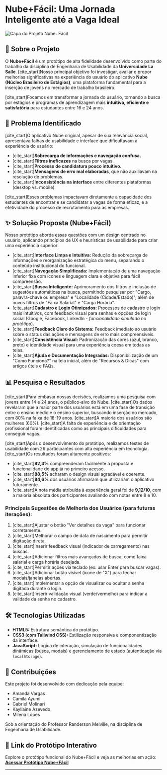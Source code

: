 # Nube+Fácil: Uma Jornada Inteligente até a Vaga Ideal

![Capa do Projeto Nube+Fácil](https://raw.githubusercontent.com/gabriel0090/prototipo-nube/main/imagens/capa-projeto.png)
## 🚀 Sobre o Projeto

O **Nube+Fácil** é um protótipo de alta fidelidade desenvolvido como parte do trabalho da disciplina de Engenharia de Usabilidade da **Universidade La Salle**. [cite_start]Nosso principal objetivo foi investigar, avaliar e propor melhorias significativas na experiência do usuário do aplicativo **Nube (Núcleo Brasileiro de Estágios)**, uma plataforma fundamental para a inserção de jovens no mercado de trabalho brasileiro.

[cite_start]Focamos em transformar a jornada do usuário, tornando a busca por estágios e programas de aprendizagem mais **intuitiva, eficiente e satisfatória** para estudantes entre 16 e 24 anos.

## 🎯 Problema Identificado

[cite_start]O aplicativo Nube original, apesar de sua relevância social, apresentava falhas de usabilidade e interface que dificultavam a experiência do usuário:
* [cite_start]**Sobrecarga de informações e navegação confusa.** 
* [cite_start]**Filtros ineficazes** na busca por vagas. 
* [cite_start]**Processo de candidatura pouco intuitivo.** 
* [cite_start]**Mensagens de erro mal elaboradas**, que não auxiliavam na resolução de problemas. 
* [cite_start]**Inconsistência na interface** entre diferentes plataformas (desktop vs. mobile). 

[cite_start]Esses problemas impactavam diretamente a capacidade dos estudantes de encontrar e se candidatar a vagas de forma eficaz, e a efetividade do processo de recrutamento para as empresas.

## ✨ Solução Proposta (Nube+Fácil)

Nosso protótipo aborda essas questões com um design centrado no usuário, aplicando princípios de UX e heurísticas de usabilidade para criar uma experiência superior:

* [cite_start]**Interface Limpa e Intuitiva:** Redução da sobrecarga de informações e reorganização estratégica do menu, separando o conteúdo institucional do funcional.
* [cite_start]**Navegação Simplificada:** Implementação de uma navegação inferior fixa com ícones e linguagem clara e objetiva para fácil compreensão.
* [cite_start]**Busca Inteligente:** Aprimoramento dos filtros e inclusão de sugestões automáticas na busca, permitindo pesquisar por "Cargo, palavra-chave ou empresa" e "Localidade (Cidade/Estado)", além de novos filtros de "Faixa Salarial" e "Carga Horária".
* [cite_start]**Cadastro e Login Otimizados:** Processos de cadastro e login mais intuitivos, com feedback visual para senhas e opções de login social (Google, Facebook, LinkedIn - *funcionalidade simulada no protótipo*).
* [cite_start]**Feedback Claro do Sistema:** Feedback imediato ao usuário sobre o status das ações e mensagens de erro mais compreensíveis.
* [cite_start]**Consistência Visual:** Padronização das cores (azul, branco, preto) e identidade visual para uma experiência coesa em todas as telas.
* [cite_start]**Ajuda e Documentação Integradas:** Disponibilização de um "Como Funciona?" na tela inicial, além de "Recursos & Dicas" com artigos úteis e FAQs.

## 📊 Pesquisa e Resultados

[cite_start]Para embasar nossas decisões, realizamos uma pesquisa com jovens entre 14 e 24 anos, o público-alvo do Nube. [cite_start]Os dados revelaram que a maior parte dos usuários está em uma fase de transição entre o ensino médio e o ensino superior, buscando inserção no mercado, com 80% na faixa de 18-19 anos. [cite_start]A maioria dos usuários são mulheres (60%). [cite_start]A falta de experiência e de orientação profissional foram identificadas como as principais dificuldades para conseguir vagas.

[cite_start]Após o desenvolvimento do protótipo, realizamos testes de usabilidade com 26 participantes com alta experiência em tecnologia. [cite_start]Os resultados foram altamente positivos:

* [cite_start]**92,3%** compreenderam facilmente a proposta e funcionalidade do app já no primeiro acesso.
* [cite_start]**88,5%** acharam o design visual agradável e coerente.
* [cite_start]**84,6%** dos usuários afirmaram que utilizariam o aplicativo futuramente.
* [cite_start]A nota média atribuída à experiência geral foi de **9,12/10**, com a maioria absoluta dos participantes avaliando com notas entre 8 e 10.

### Principais Sugestões de Melhoria dos Usuários (para futuras iterações):

1.  [cite_start]Ajustar o botão "Ver detalhes da vaga" para funcionar corretamente.
2.  [cite_start]Melhorar o campo de data de nascimento para permitir digitação direta.
3.  [cite_start]Inserir feedback visual (indicador de carregamento) nas buscas.
4.  [cite_start]Adicionar filtros mais avançados de busca, como faixa salarial e carga horária desejada.
5.  [cite_start]Permitir ações via teclado (ex: usar Enter para buscar vagas).
6.  [cite_start]Adicionar botão visível (ícone de "X") para fechar modais/janelas abertas.
7.  [cite_start]Implementar a opção de visualizar ou ocultar a senha digitada durante o login.
8.  [cite_start]Inserir validação visual (verde/vermelho) para indicar a validade da senha no cadastro.

## 🛠️ Tecnologias Utilizadas

* **HTML5:** Estrutura semântica do protótipo.
* **CSS3 (com Tailwind CSS):** Estilização responsiva e componentização da interface.
* **JavaScript:** Lógica de interação, simulação de funcionalidades dinâmicas (busca, modais) e gerenciamento de estado (autenticação via `localStorage`).

## 🤝 Contribuições

Este projeto foi desenvolvido com dedicação pela equipe:

* Amanda Vargas
* Camila Ayumi
* Gabriel Molinari
* Kayllaine Azevedo
* Milena Lopes

Sob a orientação do Professor Randerson Melville, na disciplina de Engenharia de Usabilidade.

## 🔗 Link do Protótipo Interativo

Explore o protótipo funcional do Nube+Fácil e veja as melhorias em ação:
[**Acessar Protótipo Nube+Fácil**](https://prototipo-nube.vercel.app)

---